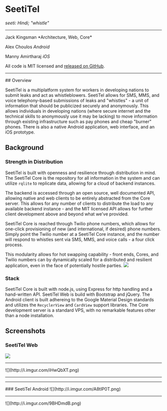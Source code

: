 # SeetiTel 
*seeti: Hindi; "whistle"*

<hr />
Jack Kingsman *Architecture, Web, Core*

Alex Choulos *Android*

Manny Amirtharaj *iOS*

All code is MIT licensed and [released on GitHub](https://github.com/SeetiTel/ "SeetiTel on GitHub").

<hr />
## Overview

SeetiTel is a multiplatform system for workers in developing nations to submit leaks and act as whistleblowers. SeetiTel allows for SMS, MMS, and voice telephony-based submissions of leaks and "whistles" - a unit of information that should be publicized securely and anonymously. This allows individuals in developing nations (where secure internet and the technical skills to anonymously use it may be lacking) to move information through existing infrastructure such as pay phones and cheap "burner" phones. There is also a native Android application, web interface, and an iOS prototype.

## Background

### Strength in Distribution
SeetiTel is built with openness and resilience through distribution in mind. The SeetiTel Core is the repository for all information in the system and can utilize `rqlite` to replicate data, allowing for a cloud of backend instances. 

The backend is accessed through an open source, well documented API, allowing native and web clients to be entirely abstracted from the Core server. This allows for any number of clients to distribute the load to any available backend instance - and the MIT licensed API allows for further client development above and beyond what we've provided.

SeetiTel Core is reached through Twilio phone numbers, which allows for one-click provisioning of new (and international, if desired) phone numbers. Simply point the Twilio number at a SeetiTel Core instance, and the number will respond to whistles sent via SMS, MMS, and voice calls - a four click process.

This modularity allows for hot swapping capability - front ends, Cores, and Twilio numbers can by dynamically scaled for a distributed and resilient application, even in the face of potentially hostile parties.
![](http://i.imgur.com/TvnKGPi.png)

### Stack
SeetiTel Core is built with node.js, using Express for http handling and a hand-written API. SeetiTel Web is build with Bootstrap and jQuery. The Android client is built adhereing to the Google Material Design standards and utilizes the `RecyclerView` and `CardView` support libraries. The Core development server is a standard VPS, with no remarkable features other than a node installation.

## Screenshots

### SeetiTel Web
![](http://i.imgur.com/w9CVvoa.png)
<hr />
![](http://i.imgur.com/iHwQbXT.png)
<hr /><hr />
### SeetiTel Android
![](http://i.imgur.com/A8tlP0T.png)
<hr />
![](http://i.imgur.com/9BHDmdB.png)
